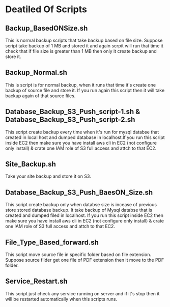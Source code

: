 
# Deatiled Of Scripts



## Backup_BasedONSize.sh
This is normal backup scripts that take backup based on file size. Suppose script take backup of 1 MB and stored it and again scrpit will run that time it check that if file size is greater than 1 MB then only it create backup and store it.

## Backup_Normal.sh
This is script is for normal backup, when it runs that time it's create one backup of source file and store it. If you run again this script then it will take backup again of that source files.

## Database_Backup_S3_Push_script-1.sh & Database_Backup_S3_Push_script-2.sh
This script create backup every time when it's run for mysql databse that created in local host and dumped database in localhost.If you run this script inside EC2 then make sure you have install aws cli in EC2 (not configure only install) & crate one IAM role of S3 full access and attch to that EC2.

## Site_Backup.sh
Take your site backup and store it on S3.

## Database_Backup_S3_Push_BaesON_Size.sh
This script create backup only when databse size is incease of previous store stored database backup. It take backup of Mysql databse that is created and dumped filed in localhost. If you run this script inside EC2 then make sure you have install aws cli in EC2 (not configure only install) & crate one IAM role of S3 full access and attch to that EC2.

## File_Type_Based_forward.sh
This script move source file in specific folder based on file extension. Suppose source filder get one file of PDF extension then it move to the PDF folder. 

## Service_Restart.sh
This script just check any service running on server and if it's stop then it will be restarted automatically when this scripts runs.


